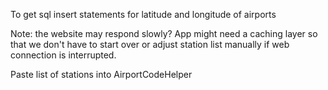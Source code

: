 To get sql insert statements for latitude and longitude of airports

Note: the website may respond slowly? App might need a caching layer so that we don't have to start over or adjust station list manually if web connection is interrupted.

Paste list of stations into AirportCodeHelper

